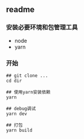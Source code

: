 ## readme
### 安装必要环境和包管理工具
- node
- yarn

### 开始
```
## git clone ...
cd dir

## 使用yarn安装依赖
yarn

## debug调试
yarn dev

## 打包
yarn build
```

